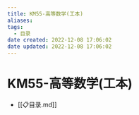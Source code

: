 ```yaml
---
title: KM55-高等数学(工本)
aliases:
tags:
  - 目录
date created: 2022-12-08 17:06:02
date updated: 2022-12-08 17:06:02
---
```


# KM55-高等数学(工本)

- [[📋目录.md]]
